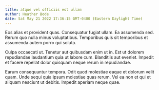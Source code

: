 ```yaml
---
title: atque vel officiis est ullam
author: Heather Bode
date: Sat May 21 2022 17:36:15 GMT-0400 (Eastern Daylight Time)
---
```

Eos alias et provident quas. Consequatur fugiat ullam. Ea assumenda sed. Rerum quo nulla minus voluptatibus. Temporibus quis sit temporibus et assumenda autem porro qui soluta.

 Culpa occaecati ut. Tenetur aut quibusdam enim ut in. Est ut dolorem repudiandae laudantium quia ut labore cum. Blanditiis aut eveniet. Impedit et facere repellat dolor quisquam neque rerum in repudiandae.

 Earum consequuntur tempora. Odit quod molestiae eaque et dolorum velit quam. Unde sequi quia ipsum molestiae quas rerum. Vel ea non et qui et aliquam nesciunt ut debitis. Impedit aperiam neque quae.